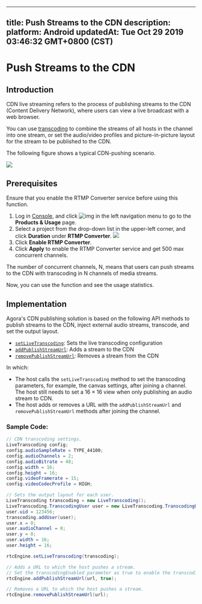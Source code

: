 
---
title: Push Streams to the CDN
description: 
platform: Android
updatedAt: Tue Oct 29 2019 03:46:32 GMT+0800 (CST)
---
# Push Streams to the CDN
## Introduction

CDN live streaming refers to the process of publishing streams to the CDN (Content Delivery Network), where users can view a live broadcast with a web browser.

You can use [transcoding](https://docs.agora.io/en/Agora%20Platform/terms?platform=All%20Platforms#transcoding) to combine the streams of all hosts in the channel into one stream, or set the audio/video profiles and picture-in-picture layout for the stream to be published to the CDN.

The following figure shows a typical CDN-pushing scenario.

![](https://web-cdn.agora.io/docs-files/1550737160039)

## Prerequisites

Ensure that you enable the RTMP Converter service before using this function.

1. Log in [Console](https://dashboard.agora.io/), and click ![img](https://web-cdn.agora.io/docs-files/1551260936285) in the left navigation menu to go to the **Products & Usage** page. 
2. Select a project from the drop-down list in the upper-left corner, and click **Duration** under **RTMP Converter**. 
![](https://web-cdn.agora.io/docs-files/1569302661254)
3. Click **Enable RTMP Converter**.
4. Click **Apply** to enable the RTMP Converter service and get 500 max concurrent channels.

<div class="alert note"> The number of concurrent channels, N, means that users can push streams to the CDN with transcoding in N channels of media streams. </div>

Now, you can use the function and see the usage statistics.


## Implementation

Agora's CDN publishing solution is based on the following API methods to publish streams to the CDN, inject external audio streams, transcode, and set the output layout.

-   [`setLiveTranscoding`](https://docs.agora.io/en/Audio%20Broadcast/API%20Reference/java/classio_1_1agora_1_1rtc_1_1_rtc_engine.html#a3cb9804ae71819038022d7575834b88c): Sets the live transcoding configuration
-   [`addPublishStreamUrl`](https://docs.agora.io/en/Audio%20Broadcast/API%20Reference/java/classio_1_1agora_1_1rtc_1_1_rtc_engine.html#a4445b4ca9509cc4e2966b6d308a8f08f): Adds a stream to the CDN
-   [`removePublishStreamUrl`](https://docs.agora.io/en/Audio%20Broadcast/API%20Reference/java/classio_1_1agora_1_1rtc_1_1_rtc_engine.html#a87b3f2f17bce8f4cc42b3ee6312d30d4): Removes a stream from the CDN

In which:

-  The host calls the `setLiveTranscoding` method to set the transcoding parameters, for example, the canvas settings, after joining a channel. The host still needs to set a 16 &times; 16 view when only publishing an audio stream to CDN.
-  The host adds or removes a URL with the `addPublishStreamUrl` and `removePublishStreamUrl` methods after joining the channel.


### Sample Code:

```java
// CDN transcoding settings.
LiveTranscoding config;
config.audioSampleRate = TYPE_44100;
config.audioChannels = 2;
config.audioBitrate = 48;
config.width = 16;
config.height = 16;
config.videoFramerate = 15;
config.videoCodecProfile = HIGH;

// Sets the output layout for each user.
LiveTranscoding transcoding = new LiveTranscoding();
LiveTranscoding.TranscodingUser user = new LiveTranscoding.TranscodingUser();
user.uid = 123456;
transcoding.addUser(user);
user.x = 0;
user.audioChannel = 0;
user.y = 0;
user.width = 16;
user.height = 16;

rtcEngine.setLiveTranscoding(transcoding);
```

```java
// Adds a URL to which the host pushes a stream.
// Set the transcodingEnabled parameter as true to enable the transcoding service. Once transcoding is enabled, you nee to set the live transcoding configurations by calling the setLiveTranscoding method. We do not recommend transcoding in the case of a single host.
rtcEngine.addPublishStreamUrl(url, true);
```

```java
// Removes a URL to which the host pushes a stream.
rtcEngine.removePublishStreamUrl(url);
```



